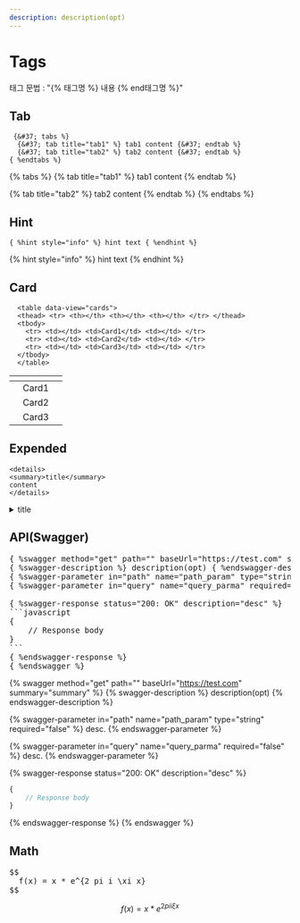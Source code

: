 ```yaml
---
description: description(opt)
---
```


# Tags

태그 문법 : "{&#37; 태그명 %} 내용 {&#37; end태그명 %}"


## Tab

```
 {&#37; tabs %}
  {&#37; tab title="tab1" %} tab1 content {&#37; endtab %}
  {&#37; tab title="tab2" %} tab2 content {&#37; endtab %}
{ %endtabs %}
```

{% tabs %}
{% tab title="tab1" %}
tab1 content
{% endtab %}

{% tab title="tab2" %}
tab2 content
{% endtab %}
{% endtabs %}

## Hint

```
{ %hint style="info" %} hint text { %endhint %}
```

{% hint style="info" %} hint text {% endhint %}

## Card

```
  <table data-view="cards">
  <thead> <tr> <th></th> <th></th> <th></th> </tr> </thead>
  <tbody>
    <tr> <td></td> <td>Card1</td> <td></td> </tr>
    <tr> <td></td> <td>Card2</td> <td></td> </tr>
    <tr> <td></td> <td>Card3</td> <td></td> </tr>
  </tbody>
  </table>
```

<table data-view="cards">
<thead> <tr> <th></th> <th></th> <th></th> </tr> </thead>
<tbody>
  <tr> <td></td> <td>Card1</td> <td></td> </tr>
  <tr> <td></td> <td>Card2</td> <td></td> </tr>
  <tr> <td></td> <td>Card3</td> <td></td> </tr>
</tbody>
</table>

## Expended

```
<details>
<summary>title</summary>
content
</details>
```

<details>
<summary>title</summary>
content
</details>

## API(Swagger)
<pre>
{ %swagger method="get" path="" baseUrl="https://test.com" summary="summary" %}
{ %swagger-description %} description(opt) { %endswagger-description %}
{ %swagger-parameter in="path" name="path_param" type="string" required="false" %} desc. { %endswagger-parameter %}
{ %swagger-parameter in="query" name="query_parma" required="false" %} desc. { %endswagger-parameter %}

{ %swagger-response status="200: OK" description="desc" %}
```javascript
{
    // Response body
}
```
{ %endswagger-response %}
{ %endswagger %}
</pre>

{% swagger method="get" path="" baseUrl="https://test.com" summary="summary" %}
{% swagger-description %}
description(opt)
{% endswagger-description %}

{% swagger-parameter in="path" name="path_param" type="string" required="false" %}
desc.
{% endswagger-parameter %}

{% swagger-parameter in="query" name="query_parma" required="false" %}
desc.
{% endswagger-parameter %}

{% swagger-response status="200: OK" description="desc" %}
```javascript
{
    // Response body
}
```
{% endswagger-response %}
{% endswagger %}

## Math

<pre>
$$ 
  f(x) = x * e^{2 pi i \xi x} 
$$
</pre>

$$ f(x) = x * e^{2 pi i \xi x} $$

